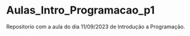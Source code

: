 # Aulas_Intro_Programacao_p1
 
Repositorio com a aula do dia 11/09/2023 de Introdução a Programação.
